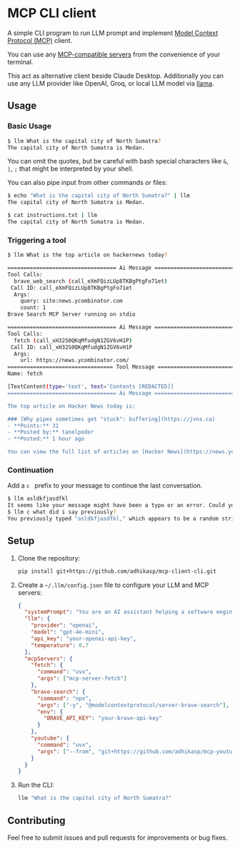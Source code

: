 # MCP CLI client

A simple CLI program to run LLM prompt and implement [Model Context Protocol (MCP)](https://modelcontextprotocol.io/) client.

You can use any [MCP-compatible servers](https://github.com/punkpeye/awesome-mcp-servers) from the convenience of your terminal.

This act as alternative client beside Claude Desktop. Additionally you can use any LLM provider like OpenAI, Groq, or local LLM model via [llama](https://github.com/ggerganov/llama.cpp).

## Usage

### Basic Usage

```bash
$ llm What is the capital city of North Sumatra?
The capital city of North Sumatra is Medan.
```

You can omit the quotes, but be careful with bash special characters like `&`, `|`, `;` that might be interpreted by your shell.

You can also pipe input from other commands or files:

```bash
$ echo "What is the capital city of North Sumatra?" | llm
The capital city of North Sumatra is Medan.

$ cat instructions.txt | llm
The capital city of North Sumatra is Medan.
```

### Triggering a tool

```bash
$ llm What is the top article on hackernews today?

================================== Ai Message ==================================
Tool Calls:
  brave_web_search (call_eXmFQizLUp8TKBgPtgFo71et)
 Call ID: call_eXmFQizLUp8TKBgPtgFo71et
  Args:
    query: site:news.ycombinator.com
    count: 1
Brave Search MCP Server running on stdio

================================== Ai Message ==================================
Tool Calls:
  fetch (call_xH32S0QKqMfudgN1ZGV6vH1P)
 Call ID: call_xH32S0QKqMfudgN1ZGV6vH1P
  Args:
    url: https://news.ycombinator.com/
================================= Tool Message =================================
Name: fetch

[TextContent(type='text', text='Contents [REDACTED]]
================================== Ai Message ==================================

The top article on Hacker News today is:

### [Why pipes sometimes get "stuck": buffering](https://jvns.ca)
- **Points:** 31
- **Posted by:** tanelpoder
- **Posted:** 1 hour ago

You can view the full list of articles on [Hacker News](https://news.ycombinator.com/)
```

### Continuation

Add a `c ` prefix to your message to continue the last conversation.

```bash
$ llm asldkfjasdfkl
It seems like your message might have been a typo or an error. Could you please clarify or provide more details about what you need help with?
$ llm c what did i say previously?
You previously typed "asldkfjasdfkl," which appears to be a random string of characters. If you meant to ask something specific or if you have a question, please let me know!
```

## Setup

1. Clone the repository:
   ```bash
   pip install git+https://github.com/adhikasp/mcp-client-cli.git
   ```

2. Create a `~/.llm/config.json` file to configure your LLM and MCP servers:
   ```json
   {
     "systemPrompt": "You are an AI assistant helping a software engineer...",
     "llm": {
       "provider": "openai",
       "model": "gpt-4o-mini",
       "api_key": "your-openai-api-key",
       "temperature": 0.7
     },
     "mcpServers": {
       "fetch": {
         "command": "uvx",
         "args": ["mcp-server-fetch"]
       },
       "brave-search": {
         "command": "npx",
         "args": ["-y", "@modelcontextprotocol/server-brave-search"],
         "env": {
           "BRAVE_API_KEY": "your-brave-api-key"
         }
       },
       "youtube": {
         "command": "uvx",
         "args": ["--from", "git+https://github.com/adhikasp/mcp-youtube", "mcp-youtube"]
       }
     }
   }
   ```

3. Run the CLI:
   ```bash
   llm "What is the capital city of North Sumatra?"
   ```

## Contributing

Feel free to submit issues and pull requests for improvements or bug fixes.
